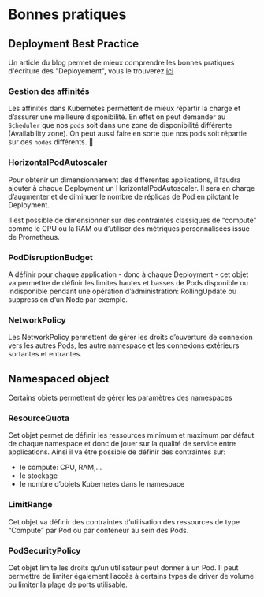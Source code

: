 # Bonnes pratiques

## Deployment Best Practice

Un article du blog permet de mieux comprendre les bonnes pratiques d'écriture des "Deployement", vous le trouverez [ici](https://blog.wescale.fr/2018/08/16/kubernetes-comment-ecrire-un-deployment/)

### Gestion des affinités

Les affinités dans Kubernetes permettent de mieux répartir la charge et d’assurer une meilleure disponibilité.
En effet on peut demander au `Scheduler` que nos `pods` soit dans une zone de disponibilité différente (Availability zone).
On peut aussi faire en sorte que nos pods soit répartie sur des `nodes` différents.

### HorizontalPodAutoscaler

Pour obtenir un dimensionnement des différentes applications, il faudra ajouter à chaque Deployment un HorizontalPodAutoscaler. 
Il sera en charge d’augmenter et de diminuer le nombre de réplicas de Pod en pilotant le Deployment.

Il est possible de dimensionner sur des contraintes classiques de “compute” comme le CPU ou la RAM ou  d’utiliser des métriques personnalisées issue de Prometheus.

### PodDisruptionBudget

A définir pour chaque application - donc à chaque Deployment - cet objet va permettre de définir les limites hautes et basses de Pods disponible ou indisponible pendant une opération d’administration: RollingUpdate ou suppression d’un Node par exemple.

### NetworkPolicy

Les NetworkPolicy permettent de gérer les droits d’ouverture de connexion vers les autres Pods, les autre namespace et les connexions extérieurs sortantes et entrantes.

## Namespaced object

Certains objets permettent de gérer les paramètres des namespaces

### ResourceQuota

Cet objet permet de définir les ressources minimum et maximum par défaut de chaque namespace et donc de jouer sur la qualité de service entre applications.
Ainsi il va être possible de définir des contraintes sur:

- le compute: CPU, RAM,...
- le stockage
- le nombre d’objets Kubernetes dans le namespace

### LimitRange

Cet objet va définir des contraintes d’utilisation des ressources de type “Compute” par Pod ou par conteneur au sein des Pods.

### PodSecurityPolicy

Cet objet limite les droits qu’un utilisateur peut donner à un Pod. Il peut permettre de limiter également l’accès à certains types de driver de volume ou limiter la plage de ports utilisable.
